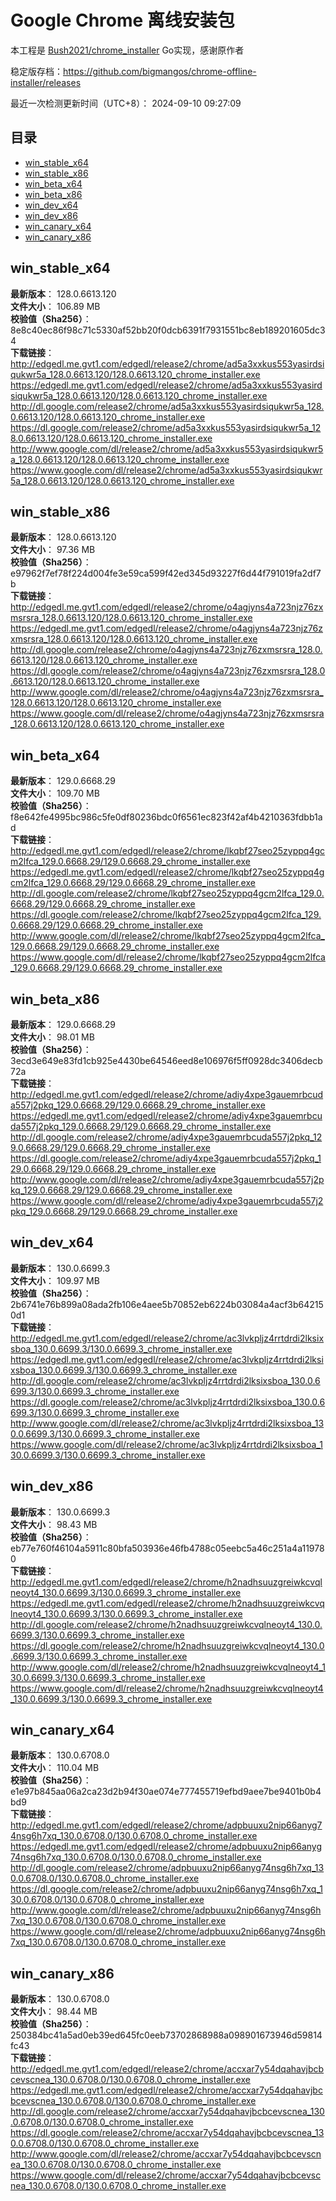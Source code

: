 # Google Chrome 离线安装包
本工程是 [Bush2021/chrome_installer](https://github.com/Bush2021/chrome_installer) Go实现，感谢原作者

稳定版存档：<https://github.com/bigmangos/chrome-offline-installer/releases>

最近一次检测更新时间（UTC+8）：
2024-09-10 09:27:09

## 目录
* [win_stable_x64](https://github.com/bigmangos/chrome-offline-installer?tab=readme-ov-file#win_stable_x64)
* [win_stable_x86](https://github.com/bigmangos/chrome-offline-installer?tab=readme-ov-file#win_stable_x86)
* [win_beta_x64](https://github.com/bigmangos/chrome-offline-installer?tab=readme-ov-file#win_beta_x64)
* [win_beta_x86](https://github.com/bigmangos/chrome-offline-installer?tab=readme-ov-file#win_beta_x86)
* [win_dev_x64](https://github.com/bigmangos/chrome-offline-installer?tab=readme-ov-file#win_dev_x64)
* [win_dev_x86](https://github.com/bigmangos/chrome-offline-installer?tab=readme-ov-file#win_dev_x86)
* [win_canary_x64](https://github.com/bigmangos/chrome-offline-installer?tab=readme-ov-file#win_canary_x64)
* [win_canary_x86](https://github.com/bigmangos/chrome-offline-installer?tab=readme-ov-file#win_canary_x86)

## win_stable_x64
**最新版本**： 128.0.6613.120  
**文件大小**： 106.89 MB  
**校验值（Sha256）**： 8e8c40ec86f98c71c5330af52bb20f0dcb6391f7931551bc8eb189201605dc34  
**下载链接**：
http://edgedl.me.gvt1.com/edgedl/release2/chrome/ad5a3xxkus553yasirdsiqukwr5a_128.0.6613.120/128.0.6613.120_chrome_installer.exe
https://edgedl.me.gvt1.com/edgedl/release2/chrome/ad5a3xxkus553yasirdsiqukwr5a_128.0.6613.120/128.0.6613.120_chrome_installer.exe
http://dl.google.com/release2/chrome/ad5a3xxkus553yasirdsiqukwr5a_128.0.6613.120/128.0.6613.120_chrome_installer.exe
https://dl.google.com/release2/chrome/ad5a3xxkus553yasirdsiqukwr5a_128.0.6613.120/128.0.6613.120_chrome_installer.exe
http://www.google.com/dl/release2/chrome/ad5a3xxkus553yasirdsiqukwr5a_128.0.6613.120/128.0.6613.120_chrome_installer.exe
https://www.google.com/dl/release2/chrome/ad5a3xxkus553yasirdsiqukwr5a_128.0.6613.120/128.0.6613.120_chrome_installer.exe
## win_stable_x86
**最新版本**： 128.0.6613.120  
**文件大小**： 97.36 MB  
**校验值（Sha256）**： e97962f7ef78f224d004fe3e59ca599f42ed345d93227f6d44f791019fa2df7b  
**下载链接**：
http://edgedl.me.gvt1.com/edgedl/release2/chrome/o4agjyns4a723njz76zxmsrsra_128.0.6613.120/128.0.6613.120_chrome_installer.exe
https://edgedl.me.gvt1.com/edgedl/release2/chrome/o4agjyns4a723njz76zxmsrsra_128.0.6613.120/128.0.6613.120_chrome_installer.exe
http://dl.google.com/release2/chrome/o4agjyns4a723njz76zxmsrsra_128.0.6613.120/128.0.6613.120_chrome_installer.exe
https://dl.google.com/release2/chrome/o4agjyns4a723njz76zxmsrsra_128.0.6613.120/128.0.6613.120_chrome_installer.exe
http://www.google.com/dl/release2/chrome/o4agjyns4a723njz76zxmsrsra_128.0.6613.120/128.0.6613.120_chrome_installer.exe
https://www.google.com/dl/release2/chrome/o4agjyns4a723njz76zxmsrsra_128.0.6613.120/128.0.6613.120_chrome_installer.exe
## win_beta_x64
**最新版本**： 129.0.6668.29  
**文件大小**： 109.70 MB  
**校验值（Sha256）**： f8e642fe4995bc986c5fe0df80236bdc0f6561ec823f42af4b4210363fdbb1ad  
**下载链接**：
http://edgedl.me.gvt1.com/edgedl/release2/chrome/lkqbf27seo25zyppq4gcm2lfca_129.0.6668.29/129.0.6668.29_chrome_installer.exe
https://edgedl.me.gvt1.com/edgedl/release2/chrome/lkqbf27seo25zyppq4gcm2lfca_129.0.6668.29/129.0.6668.29_chrome_installer.exe
http://dl.google.com/release2/chrome/lkqbf27seo25zyppq4gcm2lfca_129.0.6668.29/129.0.6668.29_chrome_installer.exe
https://dl.google.com/release2/chrome/lkqbf27seo25zyppq4gcm2lfca_129.0.6668.29/129.0.6668.29_chrome_installer.exe
http://www.google.com/dl/release2/chrome/lkqbf27seo25zyppq4gcm2lfca_129.0.6668.29/129.0.6668.29_chrome_installer.exe
https://www.google.com/dl/release2/chrome/lkqbf27seo25zyppq4gcm2lfca_129.0.6668.29/129.0.6668.29_chrome_installer.exe
## win_beta_x86
**最新版本**： 129.0.6668.29  
**文件大小**： 98.01 MB  
**校验值（Sha256）**： 3ecd3e649e83fd1cb925e4430be64546eed8e106976f5ff0928dc3406decb72a  
**下载链接**：
http://edgedl.me.gvt1.com/edgedl/release2/chrome/adiy4xpe3gauemrbcuda557j2pkq_129.0.6668.29/129.0.6668.29_chrome_installer.exe
https://edgedl.me.gvt1.com/edgedl/release2/chrome/adiy4xpe3gauemrbcuda557j2pkq_129.0.6668.29/129.0.6668.29_chrome_installer.exe
http://dl.google.com/release2/chrome/adiy4xpe3gauemrbcuda557j2pkq_129.0.6668.29/129.0.6668.29_chrome_installer.exe
https://dl.google.com/release2/chrome/adiy4xpe3gauemrbcuda557j2pkq_129.0.6668.29/129.0.6668.29_chrome_installer.exe
http://www.google.com/dl/release2/chrome/adiy4xpe3gauemrbcuda557j2pkq_129.0.6668.29/129.0.6668.29_chrome_installer.exe
https://www.google.com/dl/release2/chrome/adiy4xpe3gauemrbcuda557j2pkq_129.0.6668.29/129.0.6668.29_chrome_installer.exe
## win_dev_x64
**最新版本**： 130.0.6699.3  
**文件大小**： 109.97 MB  
**校验值（Sha256）**： 2b6741e76b899a08ada2fb106e4aee5b70852eb6224b03084a4acf3b642150d1  
**下载链接**：
http://edgedl.me.gvt1.com/edgedl/release2/chrome/ac3lvkpljz4rrtdrdi2lksixsboa_130.0.6699.3/130.0.6699.3_chrome_installer.exe
https://edgedl.me.gvt1.com/edgedl/release2/chrome/ac3lvkpljz4rrtdrdi2lksixsboa_130.0.6699.3/130.0.6699.3_chrome_installer.exe
http://dl.google.com/release2/chrome/ac3lvkpljz4rrtdrdi2lksixsboa_130.0.6699.3/130.0.6699.3_chrome_installer.exe
https://dl.google.com/release2/chrome/ac3lvkpljz4rrtdrdi2lksixsboa_130.0.6699.3/130.0.6699.3_chrome_installer.exe
http://www.google.com/dl/release2/chrome/ac3lvkpljz4rrtdrdi2lksixsboa_130.0.6699.3/130.0.6699.3_chrome_installer.exe
https://www.google.com/dl/release2/chrome/ac3lvkpljz4rrtdrdi2lksixsboa_130.0.6699.3/130.0.6699.3_chrome_installer.exe
## win_dev_x86
**最新版本**： 130.0.6699.3  
**文件大小**： 98.43 MB  
**校验值（Sha256）**： eb77e760f46104a5911c80bfa503936e46fb4788c05eebc5a46c251a4a119780  
**下载链接**：
http://edgedl.me.gvt1.com/edgedl/release2/chrome/h2nadhsuuzgreiwkcvqlneoyt4_130.0.6699.3/130.0.6699.3_chrome_installer.exe
https://edgedl.me.gvt1.com/edgedl/release2/chrome/h2nadhsuuzgreiwkcvqlneoyt4_130.0.6699.3/130.0.6699.3_chrome_installer.exe
http://dl.google.com/release2/chrome/h2nadhsuuzgreiwkcvqlneoyt4_130.0.6699.3/130.0.6699.3_chrome_installer.exe
https://dl.google.com/release2/chrome/h2nadhsuuzgreiwkcvqlneoyt4_130.0.6699.3/130.0.6699.3_chrome_installer.exe
http://www.google.com/dl/release2/chrome/h2nadhsuuzgreiwkcvqlneoyt4_130.0.6699.3/130.0.6699.3_chrome_installer.exe
https://www.google.com/dl/release2/chrome/h2nadhsuuzgreiwkcvqlneoyt4_130.0.6699.3/130.0.6699.3_chrome_installer.exe
## win_canary_x64
**最新版本**： 130.0.6708.0  
**文件大小**： 110.04 MB  
**校验值（Sha256）**： e1e97b845aa06a2ca23d2b94f30ae074e777455719efbd9aee7be9401b0b4bd9  
**下载链接**：
http://edgedl.me.gvt1.com/edgedl/release2/chrome/adpbuuxu2nip66anyg74nsg6h7xq_130.0.6708.0/130.0.6708.0_chrome_installer.exe
https://edgedl.me.gvt1.com/edgedl/release2/chrome/adpbuuxu2nip66anyg74nsg6h7xq_130.0.6708.0/130.0.6708.0_chrome_installer.exe
http://dl.google.com/release2/chrome/adpbuuxu2nip66anyg74nsg6h7xq_130.0.6708.0/130.0.6708.0_chrome_installer.exe
https://dl.google.com/release2/chrome/adpbuuxu2nip66anyg74nsg6h7xq_130.0.6708.0/130.0.6708.0_chrome_installer.exe
http://www.google.com/dl/release2/chrome/adpbuuxu2nip66anyg74nsg6h7xq_130.0.6708.0/130.0.6708.0_chrome_installer.exe
https://www.google.com/dl/release2/chrome/adpbuuxu2nip66anyg74nsg6h7xq_130.0.6708.0/130.0.6708.0_chrome_installer.exe
## win_canary_x86
**最新版本**： 130.0.6708.0  
**文件大小**： 98.44 MB  
**校验值（Sha256）**： 250384bc41a5ad0eb39ed645fc0eeb73702868988a098901673946d59814fc43  
**下载链接**：
http://edgedl.me.gvt1.com/edgedl/release2/chrome/accxar7y54dqahavjbcbcevscnea_130.0.6708.0/130.0.6708.0_chrome_installer.exe
https://edgedl.me.gvt1.com/edgedl/release2/chrome/accxar7y54dqahavjbcbcevscnea_130.0.6708.0/130.0.6708.0_chrome_installer.exe
http://dl.google.com/release2/chrome/accxar7y54dqahavjbcbcevscnea_130.0.6708.0/130.0.6708.0_chrome_installer.exe
https://dl.google.com/release2/chrome/accxar7y54dqahavjbcbcevscnea_130.0.6708.0/130.0.6708.0_chrome_installer.exe
http://www.google.com/dl/release2/chrome/accxar7y54dqahavjbcbcevscnea_130.0.6708.0/130.0.6708.0_chrome_installer.exe
https://www.google.com/dl/release2/chrome/accxar7y54dqahavjbcbcevscnea_130.0.6708.0/130.0.6708.0_chrome_installer.exe
